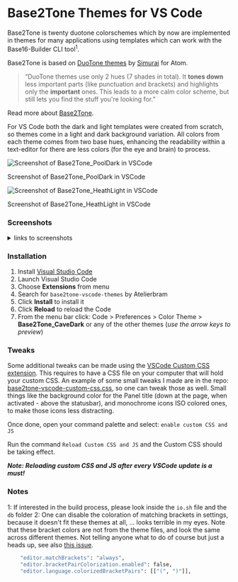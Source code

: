 # Base2Tone Themes for VS Code

Base2Tone is twenty duotone colorschemes which by now are implemented in themes for many applications using templates which can work with the Base16-Builder CLI tool<sup>1</sup>.

Base2Tone is based on [DuoTone themes](http://simurai.com/projects/2016/01/01/duotone-themes) by [Simurai](http://simurai.com/) for Atom.

> “DuoTone themes use only 2 hues (7 shades in total). It __tones down__ less important parts (like punctuation and brackets) and highlights only the __important__ ones. This leads to a more calm color scheme, but still lets you find the stuff you're looking for.”

Read more about [Base2Tone](http://base2t.one).

For VS Code both the dark and light templates were created from scratch, so themes come in a light and dark background variation. All colors from each theme comes from two base hues, enhancing the readability within a text-editor for there are less colors (for the eye and brain) to process.

![Screenshot of Base2Tone_PoolDark in VSCode](https://i.imgur.com/FyNlKV2.png)

Screenshot of Base2Tone_PoolDark in VSCode

![Screenshot of Base2Tone_HeathLight in VSCode](https://i.imgur.com/D7eiDDT.png)

Screenshot of Base2Tone_HeathLight in VSCode

### Screenshots

<details><summary markdown="span">links to screenshots</summary>

- [Base2Tone_CaveDark](https://i.imgur.com/0XIBdPp.png)
- [Base2Tone_CaveLight](https://i.imgur.com/Rt2tujh.png)
- [Base2Tone_DesertDark](https://i.imgur.com/P8B6IEI.png)
- [Base2Tone_DesertLight](https://i.imgur.com/kVXEZSC.png)
- [Base2Tone_DrawbridgeDark](https://i.imgur.com/6qSAOLm.png)
- [Base2Tone_DrawbridgeLight](https://i.imgur.com/Q9IsG8w.png)
- [Base2Tone_EarthDark](https://i.imgur.com/kaPT4XT.png)
- [Base2Tone_EarthLight](https://i.imgur.com/mJpYbsa.png)
- [Base2Tone_EveningDark](https://i.imgur.com/mGagltl.png)
- [Base2Tone_EveningLight](https://i.imgur.com/kTxpyKN.png)
- [Base2Tone_FieldDark](https://i.imgur.com/Q5Txowe.png)
- [Base2Tone_FieldLight](https://i.imgur.com/YOwuyJD.png)
- [Base2Tone_ForestDark](https://i.imgur.com/b2RrhOG.png)
- [Base2Tone_ForestLight](https://i.imgur.com/L8ab10d.png)
- [Base2Tone_GardenDark](https://i.imgur.com/l3JvW7S.png)
- [Base2Tone_GardenLight](https://i.imgur.com/ilo274H.png)
- [Base2Tone_HeathDark](https://i.imgur.com/0Iek9yp.png)
- [Base2Tone_HeathLight](https://i.imgur.com/D7eiDDT.png)
- [Base2Tone_LakeDark](https://i.imgur.com/NwdDv0k.png)
- [Base2Tone_LakeLight](https://i.imgur.com/ku4eYqW.png)
- [Base2Tone_LavenderDark](https://i.imgur.com/uHp1trg.png)
- [Base2Tone_LavenderLight](https://i.imgur.com/cwp8dfW.png)
- [Base2Tone_MallDark](https://i.imgur.com/f3BoYoW.png)
- [Base2Tone_MallLight](https://i.imgur.com/eY3pfPK.png)
- [Base2Tone_MeadowDark](https://i.imgur.com/ZXFJ6mv.png)
- [Base2Tone_MeadowLight](https://i.imgur.com/8caJ9NH.png)
- [Base2Tone_MorningDark](https://i.imgur.com/LyPcwWS.png)
- [Base2Tone_MorningLight](https://i.imgur.com/PtGk53T.png)
- [Base2Tone_MotelDark](https://i.imgur.com/IKFKnrQ.png)
- [Base2Tone_MotelLight](https://i.imgur.com/iWxsAV5.png)
- [Base2Tone_PoolDark](https://i.imgur.com/FyNlKV2.png)
- [Base2Tone_PoolLight](https://i.imgur.com/vM4Gl31.png)
- [Base2Tone_PorchDark](https://i.imgur.com/H5YWGYG.png)
- [Base2Tone_PorchLight](https://i.imgur.com/rolKIjJ.png)
- [Base2Tone_SeaDark](https://i.imgur.com/HAgzQAA.png)
- [Base2Tone_SeaLight](https://i.imgur.com/y4GWHpf.png)
- [Base2Tone_SpaceDark](https://i.imgur.com/9cF1MHx.png)
- [Base2Tone_SpaceLight](https://i.imgur.com/l17vkgf.png)
- [Base2Tone_SuburbDark](https://i.imgur.com/FSOFEi7.png)
- [Base2Tone_SuburbLight](https://i.imgur.com/2mSr9Vj.png)

</details>

### Installation

1.  Install [Visual Studio Code](https://code.visualstudio.com/)
1.  Launch Visual Studio Code
1.  Choose **Extensions** from menu
1.  Search for `base2tone-vscode-themes` by Atelierbram
1.  Click **Install** to install it
1.  Click **Reload** to reload the Code
1.  From the menu bar click: Code > Preferences > Color Theme > **Base2Tone_CaveDark** or any of the other themes (_use the arrow keys to preview_)

### Tweaks
Some additional tweaks can be made using the [VSCode Custom CSS extension](https://github.com/be5invis/vscode-custom-css). This requires to have a CSS file on your computer that will hold your custom CSS. An example of some small tweaks I made are in the repo: [base2tone-vscode-custom-css.css](https://github.com/atelierbram/Base2Tone-VSCode-Themes/blob/master/base2tone-vscode-custom-css.css), so one can tweak those as well. Small things like the background color for the Panel title (down at the page, when activated - above the statusbar), and monochrome icons ISO colored ones, to make those icons less distracting.

Once done, open your command palette and select: `enable custom CSS and JS`

Run the command `Reload Custom CSS and JS` and the Custom CSS should be taking effect.

**_Note: Reloading custom CSS and JS after every VSCode update is a must!_**

### Notes
1: If interested in the build process, please look inside the `io.sh` file and the `db` folder
2: One can disable the coloration of matching brackets in settings, because it doesn't fit these themes at all, ... looks terrible in my eyes. Note that these bracket colors are not from the theme files, and look the same across different themes. Not telling anyone what to do of course but just a heads up, see also [this issue](https://github.com/microsoft/vscode/issues/149006).

```bash
    "editor.matchBrackets": "always",
    "editor.bracketPairColorization.enabled": false,
    "editor.language.colorizedBracketPairs": [["(", ")"]],
```
